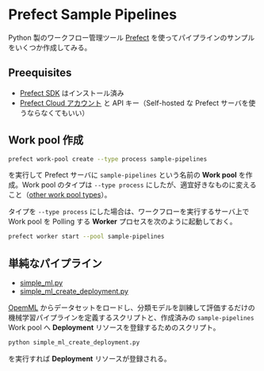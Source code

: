 # Prefect Sample Pipelines

Python 製のワークフロー管理ツール [Prefect](https://www.prefect.io/) を使ってパイプラインのサンプルをいくつか作成してみる。

## Preequisites

- [Prefect SDK](https://docs.prefect.io/v3/get-started/install) はインストール済み
- [Prefect Cloud アカウント](https://app.prefect.cloud/) と API キー（Self-hosted な Prefect サーバを使うならなくてもいい）

## Work pool 作成

```sh
prefect work-pool create --type process sample-pipelines
```

を実行して Prefect サーバに `sample-pipelines` という名前の **Work pool** を作成。Work pool のタイプは `--type process` にしたが、適宜好きなものに変えること（[other work pool types](https://docs.prefect.io/v3/deploy/infrastructure-concepts/work-pools#work-pool-types)）。

タイプを `--type process` にした場合は、ワークフローを実行するサーバ上で Work pool を Polling する **Worker** プロセスを次のように起動しておく。

```sh
prefect worker start --pool sample-pipelines
```

## 単純なパイプライン

- [simple_ml.py](./simple_ml.py)
- [simple_ml_create_deployment.py](./simple_ml_create_deployment.py)

[OpemML](https://openml.org/) からデータセットをロードし、分類モデルを訓練して評価するだけの機械学習パイプラインを定義するスクリプトと、作成済みの `sample-pipelines` Work pool へ **Deployment** リソースを登録するためのスクリプト。

```sh
python simple_ml_create_deployment.py
```

を実行すれば **Deployment** リソースが登録される。
